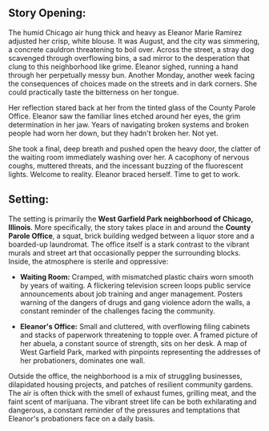 ## Story Opening:

The humid Chicago air hung thick and heavy as Eleanor Marie Ramirez adjusted her crisp, white blouse. It was August, and the city was simmering, a concrete cauldron threatening to boil over. Across the street, a stray dog scavenged through overflowing bins, a sad mirror to the desperation that clung to this neighborhood like grime. Eleanor sighed, running a hand through her perpetually messy bun. Another Monday, another week facing the consequences of choices made on the streets and in dark corners. She could practically taste the bitterness on her tongue.

Her reflection stared back at her from the tinted glass of the County Parole Office. Eleanor saw the familiar lines etched around her eyes, the grim determination in her jaw. Years of navigating broken systems and broken people had worn her down, but they hadn't broken her. Not yet.

She took a final, deep breath and pushed open the heavy door, the clatter of the waiting room immediately washing over her. A cacophony of nervous coughs, muttered threats, and the incessant buzzing of the fluorescent lights. Welcome to reality. Eleanor braced herself. Time to get to work.
## Setting:

The setting is primarily the **West Garfield Park neighborhood of Chicago, Illinois**. More specifically, the story takes place in and around the **County Parole Office**, a squat, brick building wedged between a liquor store and a boarded-up laundromat. The office itself is a stark contrast to the vibrant murals and street art that occasionally pepper the surrounding blocks. Inside, the atmosphere is sterile and oppressive:

*   **Waiting Room:** Cramped, with mismatched plastic chairs worn smooth by years of waiting. A flickering television screen loops public service announcements about job training and anger management. Posters warning of the dangers of drugs and gang violence adorn the walls, a constant reminder of the challenges facing the community.

*   **Eleanor's Office:** Small and cluttered, with overflowing filing cabinets and stacks of paperwork threatening to topple over. A framed picture of her abuela, a constant source of strength, sits on her desk. A map of West Garfield Park, marked with pinpoints representing the addresses of her probationers, dominates one wall.

Outside the office, the neighborhood is a mix of struggling businesses, dilapidated housing projects, and patches of resilient community gardens. The air is often thick with the smell of exhaust fumes, grilling meat, and the faint scent of marijuana. The vibrant street life can be both exhilarating and dangerous, a constant reminder of the pressures and temptations that Eleanor's probationers face on a daily basis.
